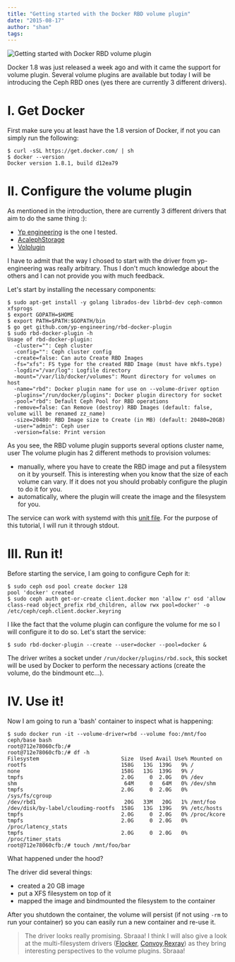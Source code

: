 ```yaml
---
title: "Getting started with the Docker RBD volume plugin"
date: "2015-08-17"
author: "shan"
tags: 
---
```


![Getting started with Docker RBD volume plugin](http://sebastien-han.fr/images/docker-ceph-rbd-volume-plugin.jpg)

Docker 1.8 was just released a week ago and with it came the support for volume plugin. Several volume plugins are available but today I will be introducing the Ceph RBD ones (yes there are currently 3 different drivers).

  
  

# I. Get Docker

First make sure you at least have the 1.8 version of Docker, if not you can simply run the following:

```
$ curl -sSL https://get.docker.com/ | sh
$ docker --version
Docker version 1.8.1, build d12ea79
```

  

# II. Configure the volume plugin

As mentioned in the introduction, there are currently 3 different drivers that aim to do the same thing :):

- [Yp engineering](https://github.com/yp-engineering/rbd-docker-plugin) is the one I tested.
- [AcalephStorage](https://github.com/AcalephStorage/docker-volume-ceph-rbd)
- [Volplugin](https://github.com/contiv/volplugin)

I have to admit that the way I chosed to start with the driver from yp-engineering was really arbitrary. Thus I don't much knowledge about the others and I can not provide you with much feedback.

Let's start by installing the necessary components:

```
$ sudo apt-get install -y golang librados-dev librbd-dev ceph-common xfsprogs
$ export GOPATH=$HOME
$ export PATH=$PATH:$GOPATH/bin
$ go get github.com/yp-engineering/rbd-docker-plugin
$ sudo rbd-docker-plugin -h
Usage of rbd-docker-plugin:
  -cluster="": Ceph cluster
  -config="": Ceph cluster config
  -create=false: Can auto Create RBD Images
  -fs="xfs": FS type for the created RBD Image (must have mkfs.type)
  -logdir="/var/log": Logfile directory
  -mount="/var/lib/docker/volumes": Mount directory for volumes on host
  -name="rbd": Docker plugin name for use on --volume-driver option
  -plugins="/run/docker/plugins": Docker plugin directory for socket
  -pool="rbd": Default Ceph Pool for RBD operations
  -remove=false: Can Remove (destroy) RBD Images (default: false, volume will be renamed zz_name)
  -size=20480: RBD Image size to Create (in MB) (default: 20480=20GB)
  -user="admin": Ceph user
  -version=false: Print version
```

As you see, the RBD volume plugin supports several options cluster name, user The volume plugin has 2 different methods to provision volumes:

- manually, where you have to create the RBD image and put a filesystem on it by yourself. This is interesting when you know that the size of each volume can vary. If it does not you should probably configure the plugin to do it for you.
- automatically, where the plugin will create the image and the filesystem for you.

The service can work with systemd with this [unit file](https://github.com/yp-engineering/rbd-docker-plugin/blob/master/systemd/rbd-docker-plugin.service). For the purpose of this tutorial, I will run it through stdout.

  

# III. Run it!

Before starting the service, I am going to configure Ceph for it:

```
$ sudo ceph osd pool create docker 128
pool 'docker' created
$ sudo ceph auth get-or-create client.docker mon 'allow r' osd 'allow class-read object_prefix rbd_children, allow rwx pool=docker' -o /etc/ceph/ceph.client.docker.keyring
```

I like the fact that the volume plugin can configure the volume for me so I will configure it to do so. Let's start the service:

```
$ sudo rbd-docker-plugin --create --user=docker --pool=docker &
```

The driver writes a socket under `/run/docker/plugins/rbd.sock`, this socket will be used by Docker to perform the necessary actions (create the volume, do the bindmount etc...).

  

# IV. Use it!

Now I am going to run a 'bash' container to inspect what is happening:

```
$ sudo docker run -it --volume-driver=rbd --volume foo:/mnt/foo ceph/base bash
root@712e78060cfb:/#
root@712e78060cfb:/# df -h
Filesystem                          Size  Used Avail Use% Mounted on
rootfs                              158G   13G  139G   9% /
none                                158G   13G  139G   9% /
tmpfs                               2.0G     0  2.0G   0% /dev
shm                                  64M     0   64M   0% /dev/shm
tmpfs                               2.0G     0  2.0G   0% /sys/fs/cgroup
/dev/rbd1                            20G   33M   20G   1% /mnt/foo
/dev/disk/by-label/cloudimg-rootfs  158G   13G  139G   9% /etc/hosts
tmpfs                               2.0G     0  2.0G   0% /proc/kcore
tmpfs                               2.0G     0  2.0G   0% /proc/latency_stats
tmpfs                               2.0G     0  2.0G   0% /proc/timer_stats
root@712e78060cfb:/# touch /mnt/foo/bar
```

What happened under the hood?

The driver did several things:

- created a 20 GB image
- put a XFS filesystem on top of it
- mapped the image and bindmounted the filesystem to the container

After you shutdown the container, the volume will persist (if not using `-rm` to run your container) so you can easily run a new container and re-use it.

  

> The driver looks really promising. Sbraaa! I think I will also give a look at the multi-filesystem drivers ([Flocker](https://github.com/ClusterHQ/flocker), [Convoy](https://github.com/rancher/convoy),[Rexray](https://github.com/emccode/rexray)) as they bring interesting perspectives to the volume plugins. Sbraaa!
